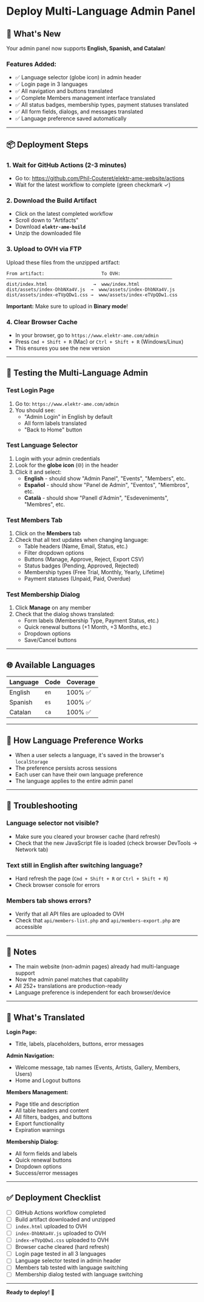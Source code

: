 # Deploy Multi-Language Admin Panel

## 🎉 What's New

Your admin panel now supports **English, Spanish, and Catalan**!

### Features Added:
- ✅ Language selector (globe icon) in admin header
- ✅ Login page in 3 languages
- ✅ All navigation and buttons translated
- ✅ Complete Members management interface translated
- ✅ All status badges, membership types, payment statuses translated
- ✅ All form fields, dialogs, and messages translated
- ✅ Language preference saved automatically

---

## 📦 Deployment Steps

### 1. **Wait for GitHub Actions** (2-3 minutes)
   - Go to: https://github.com/Phil-Couteret/elektr-ame-website/actions
   - Wait for the latest workflow to complete (green checkmark ✓)

### 2. **Download the Build Artifact**
   - Click on the latest completed workflow
   - Scroll down to "Artifacts"
   - Download **`elektr-ame-build`**
   - Unzip the downloaded file

### 3. **Upload to OVH via FTP**

Upload these files from the unzipped artifact:

```
From artifact:                     To OVH:
─────────────────────────────────────────────────────────────
dist/index.html                 →  www/index.html
dist/assets/index-DhbNXa4V.js  →  www/assets/index-DhbNXa4V.js
dist/assets/index-eTVpQDw1.css →  www/assets/index-eTVpQDw1.css
```

**Important:** Make sure to upload in **Binary mode**!

### 4. **Clear Browser Cache**
   - In your browser, go to `https://www.elektr-ame.com/admin`
   - Press `Cmd + Shift + R` (Mac) or `Ctrl + Shift + R` (Windows/Linux)
   - This ensures you see the new version

---

## 🧪 Testing the Multi-Language Admin

### Test Login Page
1. Go to: `https://www.elektr-ame.com/admin`
2. You should see:
   - "Admin Login" in English by default
   - All form labels translated
   - "Back to Home" button

### Test Language Selector
1. Login with your admin credentials
2. Look for the **globe icon** (🌐) in the header
3. Click it and select:
   - **English** - should show "Admin Panel", "Events", "Members", etc.
   - **Español** - should show "Panel de Admin", "Eventos", "Miembros", etc.
   - **Català** - should show "Panell d'Admin", "Esdeveniments", "Membres", etc.

### Test Members Tab
1. Click on the **Members** tab
2. Check that all text updates when changing language:
   - Table headers (Name, Email, Status, etc.)
   - Filter dropdown options
   - Buttons (Manage, Approve, Reject, Export CSV)
   - Status badges (Pending, Approved, Rejected)
   - Membership types (Free Trial, Monthly, Yearly, Lifetime)
   - Payment statuses (Unpaid, Paid, Overdue)

### Test Membership Dialog
1. Click **Manage** on any member
2. Check that the dialog shows translated:
   - Form labels (Membership Type, Payment Status, etc.)
   - Quick renewal buttons (+1 Month, +3 Months, etc.)
   - Dropdown options
   - Save/Cancel buttons

---

## 🌐 Available Languages

| Language | Code | Coverage |
|----------|------|----------|
| English | `en` | 100% ✅ |
| Spanish | `es` | 100% ✅ |
| Catalan | `ca` | 100% ✅ |

---

## 💾 How Language Preference Works

- When a user selects a language, it's saved in the browser's `localStorage`
- The preference persists across sessions
- Each user can have their own language preference
- The language applies to the entire admin panel

---

## 🔧 Troubleshooting

### Language selector not visible?
- Make sure you cleared your browser cache (hard refresh)
- Check that the new JavaScript file is loaded (check browser DevTools → Network tab)

### Text still in English after switching language?
- Hard refresh the page (`Cmd + Shift + R` or `Ctrl + Shift + R`)
- Check browser console for errors

### Members tab shows errors?
- Verify that all API files are uploaded to OVH
- Check that `api/members-list.php` and `api/members-export.php` are accessible

---

## 📝 Notes

- The main website (non-admin pages) already had multi-language support
- Now the admin panel matches that capability
- All 252+ translations are production-ready
- Language preference is independent for each browser/device

---

## 🎯 What's Translated

**Login Page:**
- Title, labels, placeholders, buttons, error messages

**Admin Navigation:**
- Welcome message, tab names (Events, Artists, Gallery, Members, Users)
- Home and Logout buttons

**Members Management:**
- Page title and description
- All table headers and content
- All filters, badges, and buttons
- Export functionality
- Expiration warnings

**Membership Dialog:**
- All form fields and labels
- Quick renewal buttons
- Dropdown options
- Success/error messages

---

## ✅ Deployment Checklist

- [ ] GitHub Actions workflow completed
- [ ] Build artifact downloaded and unzipped
- [ ] `index.html` uploaded to OVH
- [ ] `index-DhbNXa4V.js` uploaded to OVH
- [ ] `index-eTVpQDw1.css` uploaded to OVH
- [ ] Browser cache cleared (hard refresh)
- [ ] Login page tested in all 3 languages
- [ ] Language selector tested in admin header
- [ ] Members tab tested with language switching
- [ ] Membership dialog tested with language switching

---

**Ready to deploy! 🚀**



